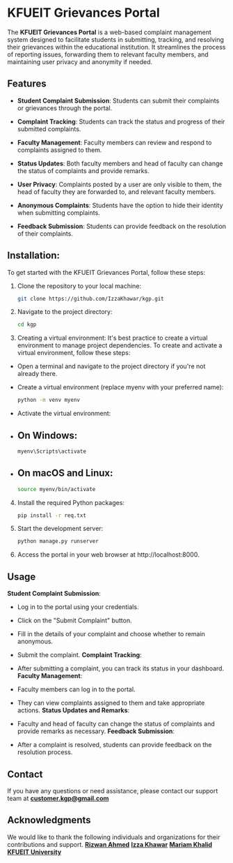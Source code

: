 # KFUEIT Grievances Portal

The **KFUEIT Grievances Portal** is a web-based complaint management system designed to facilitate students in submitting, tracking, and resolving their grievances within the educational institution. It streamlines the process of reporting issues, forwarding them to relevant faculty members, and maintaining user privacy and anonymity if needed.

## Features

- **Student Complaint Submission**: Students can submit their complaints or grievances through the portal.

- **Complaint Tracking**: Students can track the status and progress of their submitted complaints.

- **Faculty Management**: Faculty members can review and respond to complaints assigned to them.

- **Status Updates**: Both faculty members and head of faculty can change the status of complaints and provide remarks.

- **User Privacy**: Complaints posted by a user are only visible to them, the head of faculty they are forwarded to, and relevant faculty members.

- **Anonymous Complaints**: Students have the option to hide their identity when submitting complaints.

- **Feedback Submission**: Students can provide feedback on the resolution of their complaints.

## Installation:

To get started with the KFUEIT Grievances Portal, follow these steps:

1. Clone the repository to your local machine:

   ```bash
   git clone https://github.com/IzzaKhawar/kgp.git
   
2. Navigate to the project directory:

   ```bash
   cd kgp
3. Creating a virtual environment:
It's best practice to create a virtual environment to manage project dependencies. To create and activate a virtual environment, follow these steps:
- Open a terminal and navigate to the project directory if you're not already there.
- Create a virtual environment (replace myenv with your preferred name):
   ```bash
   python -m venv myenv
- Activate the virtual environment:

- ## On Windows:
   ```bash
  myenv\Scripts\activate

- ## On macOS and Linux:

   ```bash
   source myenv/bin/activate

4. Install the required Python packages:

   ```bash
   pip install -r req.txt

5. Start the development server:
   ```bash
   python manage.py runserver

6. Access the portal in your web browser at http://localhost:8000.

## Usage
**Student Complaint Submission**:

- Log in to the portal using your credentials.
- Click on the "Submit Complaint" button.
- Fill in the details of your complaint and choose whether to remain anonymous.
- Submit the complaint.
**Complaint Tracking**:

- After submitting a complaint, you can track its status in your dashboard.
**Faculty Management**:

- Faculty members can log in to the portal.
- They can view complaints assigned to them and take appropriate actions.
**Status Updates and Remarks**:

- Faculty and head of faculty can change the status of complaints and provide remarks as necessary.
**Feedback Submission**:

- After a complaint is resolved, students can provide feedback on the resolution process.

## Contact
If you have any questions or need assistance, please contact our support team at
[**customer.kgp@gmail.com**](mailto:customer.kgp@gmail.com)
## Acknowledgments
We would like to thank the following individuals and organizations for their contributions and support.
[**Rizwan Ahmed**](https://github.com/rizwanahmad8311)
[**Izza Khawar**](https://github.com/IzzaKhawar)
[**Mariam Khalid**](https://github.com/)
[**KFUEIT University**](https://kfueit.edu.pk)

